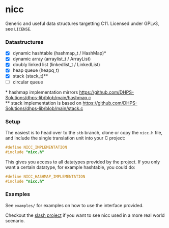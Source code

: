 # nicc
Generic and useful data structures targetting C11. Licensed under GPLv3, see `LICENSE`.

### Datastructures
- [x] dynamic hashtable (hashmap_t / HashMap)*
- [x] dynamic array (arraylist_t / ArrayList)
- [x] doubly linked list (linkedlist_t / LinkedList)
- [x] heap queue (heapq_t)
- [x] stack (stack_t)**
- [ ] circular queue

\* hashmap implementation mirrors https://github.com/DHPS-Solutions/dhps-lib/blob/main/hashmap.c <br>
\** stack implementation is based on https://github.com/DHPS-Solutions/dhps-lib/blob/main/stack.c <br>

### Setup
The easiest is to head over to the `stb` branch, clone or copy the `nicc.h` file, and include the single translation unit into your C project:
```c
#define NICC_IMPLEMENTATION
#include "nicc.h"
```
This gives you access to all datatypes provided by the project. If you only want a certain datatype, for example hashtable, you could do:
```c
#define NICC_HASHMAP_IMPLEMENTATION
#include "nicc.h"
```

### Examples
See `examples/` for examples on how to use the interface provided.

Checkout the [slash project](https://github.com/lytixdev/slash) if you want to see nicc used in a more real world scenario.
